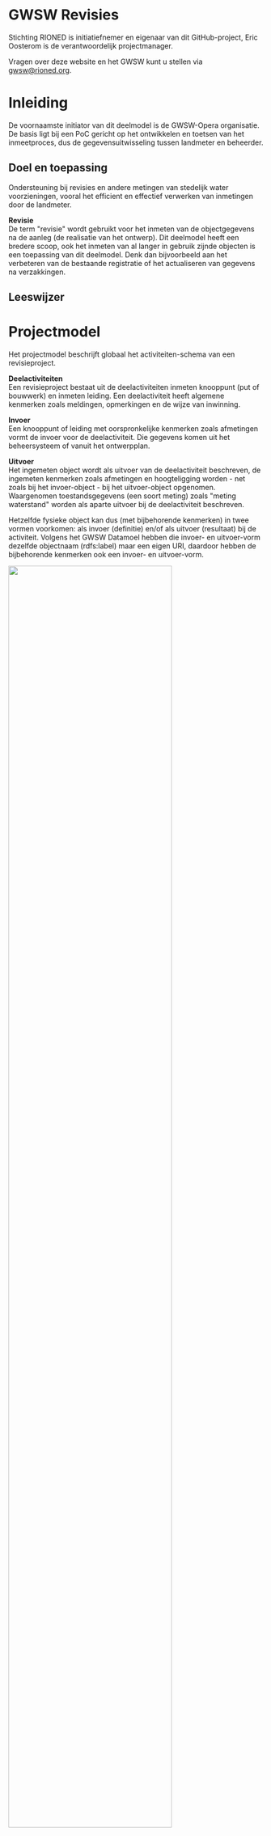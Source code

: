 # GWSW Revisies

<style>
  .symbolSmall{width:20px;height:20px;margin-right:1em;vertical-align:middle}
  .symbol{width:30px;height:30px;margin-right:1em;vertical-align:middle}
</style>

Stichting RIONED is initiatiefnemer en eigenaar van dit GitHub-project, Eric Oosterom is de verantwoordelijk projectmanager. 

Vragen over deze website en het GWSW kunt u stellen via gwsw@rioned.org. 

# Inleiding

De voornaamste initiator van dit deelmodel is de GWSW-Opera organisatie. De basis ligt bij een PoC gericht op het ontwikkelen en toetsen van het inmeetproces, dus de gegevensuitwisseling tussen landmeter en beheerder.

## Doel en toepassing

Ondersteuning bij revisies en andere metingen van stedelijk water voorzieningen, vooral het efficient en effectief verwerken van inmetingen door de landmeter.

**Revisie**  
De term "revisie" wordt gebruikt voor het inmeten van de objectgegevens na de aanleg (de realisatie van het ontwerp). Dit deelmodel heeft een bredere scoop, ook het inmeten van al langer in gebruik zijnde objecten is een toepassing van dit deelmodel. Denk dan bijvoorbeeld aan het verbeteren van de bestaande registratie of het actualiseren van gegevens na verzakkingen.

## Leeswijzer

# Projectmodel

Het projectmodel beschrijft globaal het activiteiten-schema van een revisieproject.

**Deelactiviteiten**  
Een revisieproject bestaat uit de deelactiviteiten inmeten knooppunt (put of bouwwerk) en inmeten leiding.
Een deelactiviteit heeft algemene kenmerken zoals meldingen, opmerkingen en de wijze van inwinning.

**Invoer**   
Een knooppunt of leiding met oorspronkelijke kenmerken zoals afmetingen vormt de invoer voor de deelactiviteit. Die gegevens komen uit het beheersysteem of vanuit het ontwerpplan.

**Uitvoer**  
Het ingemeten object wordt als uitvoer van de deelactiviteit beschreven, de ingemeten kenmerken zoals afmetingen en hoogteligging worden - net zoals bij het invoer-object - bij het uitvoer-object opgenomen.
Waargenomen toestandsgegevens (een soort meting) zoals "meting waterstand" worden als aparte uitvoer bij de deelactiviteit beschreven. 

Hetzelfde fysieke object kan dus (met bijbehorende kenmerken) in twee vormen voorkomen: als invoer (definitie) en/of als uitvoer (resultaat) bij de activiteit.
Volgens het GWSW Datamoel hebben die invoer- en uitvoer-vorm dezelfde objectnaam (rdfs:label) maar een eigen URI, daardoor hebben de bijbehorende kenmerken ook een invoer- en uitvoer-vorm.

<img src="media/Schema Revisieproject.png" style="width:80%;height:80%" />

# Gegevensuitwisseling
Een revisieproject gebruikt gegevens met de projectdefinitie (de beschrijving van de in te meten objecten) en levert gegevens met de projectresultaten (de inmetingen) met veelal ook een verschilanalyse en een rapportage daarvan. 

<img src="media/Proces uitwisseling.png" style="width:80%;height:80%" />

## GWSW-OroX formaat
Beheersystemen kunnen veelal omgaan met een GWSW-datasets, ze exporteren of importeren dan een dataset (bestand) conform het GWSW-OroX protocol. 
Zo'n dataset is direct bruikbaar op het GWSW platform, waarmee de gegevens voor allerlei algemene toepassingen beschikbaar komen. Bijvoorbeeld kan de inhoud in GIS systemen worden gebruikt. Zie ook https://apps.gwsw.nl.

Ook de gegevens van een revisieproject kunnen via het OroX-protocol worden uitgewisseld, dat is de meest directe vorm van uitwisseling. Het complete revisieproject, zowel de definitie als de resultaten past in één dataset.

Het GWSW-OroX protocol is een speciaal formaat, ingericht op het uitwisselen via het web (linked data) en het kunnen bouwen van ontologiën. Een ontologie is een speciale datastructuur waarin de stedelijk water voorzieningen volledig beschreven kunnen worden, dat geldt voor zowel de systemen als de (beheer)processen.

## Tussenvorm CSV of JSON 
Linked data formaten zoals het GWSW-OroX zijn vaak minder bekend bij uitvoerende partijen zoals de landmeter bij inmetingen of de cad-tekenaar bij het ontwerp van systemen.
Om die reden zijn er tussenvormen beschikbaar in bekendere formaten zoals CSV en JSON (minder bekend maar wel eenvoudig van opzet). Omzetters van CSV naar JSON en vise versa zijn algemeen beschikbaar.

Via CSV of JSON worden de gegevens uitgewisseld in aparte heen- en terug-bestanden (analoog aan de GWSW-RibX uitwisseling). Daardoor is er wel een klein nadeel vanwege enige redundantie (bijvoorbeeld projectgegevens komen dubbel voor).

In deze tussenvorm zijn er vier groepen: Project, Knooppunt, Deksel en Leiding. 
Elk uitwisselgegeven wordt geïdentificeerd door deze groep + de veldcode (zie hierna).  

**CSV**

In het CSV-formaat is het heen- en terug-bestand een zipfile met daarin voor elke groep een apart CSV-bestand. 
De veldcode per groep is de kolomheader in het CSV-bestand.

**Voorbeeld Project.csv uit bestand heen.zip**  
<div class="box"><pre>
Naam;Opdrachtgever;Contractnummer;Omschrijving;Contactpersoon
"Project A";"Opdrachtgever B";"Contract C";"Omschrijving E";"Persoon F"
</pre></div>

**JSON**

In JSON-vorm is elke groep een object binnen het omvattende JSON-object, elk groep-object bevat vervolgens een object-array met daarin objecten met elementnamen conform de veldcode.
In het JSON-formaat is een heen- en terug-bestand een tekstfile met daarin de JSON-string.

**Voorbeeld bestand heen.json**  
<div class="box"><pre>
{
  "Project": [
    {"Naam": "Project A", "Opdrachtgever": "Opdrachtgever B", "Contractnummer": "Contract C", "Omschrijving": "Omschrijving E", "Contactpersoon": "Persoon F"},
  ],
  "Knooppunt": [
  ],
  "Deksel": [
  ],
  "Leiding": [
  ],
}
</pre></div>

In de volgende tabellen staan de uitwisselgegevens per groep, de veldcode identificeert dus het gegeven per groep.

**Project**  

| Veldcode       | Omschrijving         | Waarde in RDF-termen                                  | Opmerking                                  |
|----------------|----------------------|-------------------------------------------------------|--------------------------------------------|
| Naam           | Naam project         | rdfs:label bij rev:Revisieproject                     | in Opera Project_Id                        |
| Opdrachtgever  | Opdrachtgever        | rdfs:label bij gwsw:Opdrachtgever                     |                                            |
| Contractnummer | Contractnummer       | gwsw:hasValue bij gwsw:ProjectreferentieOpdrachtnemer |                                            |
| Omschrijving   | Omschrijving project | rdfs:comment bij rev:Revisieproject                   | in Opera Projectomschrijving               |
| Contactpersoon | Contactpersoon       | rdfs:label bij gwsw:Contactpersoon                    | in Opera ProjectAdministratorOpdrachtgever |

**Knooppunt** (Put of Bouwwerk)  

| Veldcode             | Omschrijving              | Waarde in RDF-termen                                              | Opmerking                    |
|----------------------|---------------------------|-------------------------------------------------------------------|------------------------------|
| Type                 | Type put of bouwwerk      | rdf:type van gwsw:Put of gwsw:Bouwwerk                            | in Opera SoortPut            |
| Vorm                 | Vorm put of bouwwerk      | gwsw:hasReference bij gwsw:VormPut of gwsw:VormBouwwerk           | in Opera VormPut             |
| Breedte              | Breedte put of bouwwerk   | gwsw:hasValue bij gwsw:BreedtePut of gwsw:BreedteBouwwerk         | in Opera BreedtePut          |
| Lengte               | Lengte put of bouwwerk    | gwsw:hasValue bij gwsw:LengtePut of gwsw:LengteBouwwerk           | in Opera LengtePut           |
| Materiaal            | Materiaal put of bouwwerk | gwsw:hasReference bij gwsw:MateriaalPut of gwsw:MateriaalBouwwerk | in Opera MateriaalPut        |
| Bodemprofiel         | Bodemprofiel              | gwsw:hasReference bij gwsw:Bodemprofiel                           | Vanaf GWSW 1.6.1             |
| Naam                 | Naam put of bouwwerk      | rdfs:label bij gwsw:Knooppunt                                     | in Opera Knooppuntreferentie |
| X                    | X coördinaat              | gwsw:hasValue bij gwsw:Punt                                       | in Opera X_coordinaat        |
| Y                    | Y coördinaat              | gwsw:hasValue bij gwsw:Punt                                       | in Opera Y_coordinaat        |
| Z                    | Z coördinaat              | gwsw:hasValue bij gwsw:Punt                                       | in Opera Z_coordinaat        |
| Hoogte               | Hoogte knooppunt          | gwsw:hasValue bij gwsw:HoogtePut of gwsw:HoogteBouwwerk           |                              |
| StatusFunctioneren   | Status functioneren       | gwsw:hasReference bij gwsw:StatusFunctioneren                     |                              |
| TypeStelsel          | Type stelsel              | rdf:type bij gwsw:Stelsel                                         |                              |
| Constructieonderdeel | Constructieonderdeel      | rdf:type bij gwsw:Constructieonderdeel                            |                              |
| Drempelniveau        | Drempelniveau             | gwsw:hasValue bijgwsw:Drempelniveau                               |                              |
| Melding              | Melding meting knooppunt  | gwsw:hasReference bij rev:MeldingMetingKnooppunt                  | in Opera MeldingPut          |
| WijzeVanInwinning    | Wijze van inwinning       | gwsw:hasReference bij gwsw:WijzeVanInwinning                      |                              |
| DatumInwinning       | Datum inwinning           | gwsw:hasValue bij gwsw:DatumInwinning                             |                              |
| Waterstand           | Meting waterstand         | gwsw:hasValue bij rev:MetingWaterstand                            |                              |
| HoogteStellaag       | Hoogte stellaag           | gwsw:hasValue van gwsw:HoogteStellaag                             | Vanaf GWSW 1.6.1             |
| Fotoreferentie       | Fotoreferentie            | rdfs:seeAlso bij URI-knooppunt                                    |                              |
| Opmerking            | Opmerking                 | gwsw:hasValue bij gwsw:Opmerking                                  | in Opera rdfs:comment        |

**Deksel**  

| Veldcode  | Omschrijving              | Waarde in RDF-termen                          | Opmerking                    |
|-----------|---------------------------|-----------------------------------------------|------------------------------|
| Naam      | Naam put of bouwwerk      | rdfs:label bij gwsw:Knooppunt                 | in Opera Knooppuntreferentie |
| Type      | Type deksel               | rdf:type van gwsw:Afdekking                   | in Opera SoortDeksel         |
| Vorm      | Vorm deksel               | gwsw:hasReference bij gwsw:VormDeksel         | in Opera VormDeksel          |
| Lengte    | Lengte deksel             | gwsw:hasValue bij gwsw:LengteDeksel           | in Opera LengteDeksel        |
| Breedte   | Breedte deksel            | gwsw:hasValue bij gwsw:BreedteDeksel          | in Opera BreedteDeksel       |
| Materiaal | Materiaal deksel          | gwsw:hasReference bij gwsw:MateriaalDeksel    | in Opera MateriaalDeksel     |
| Melding   | Melding bij meting deksel | gwsw:hasReference bij rev:MeldingMetingDeksel | in Opera MeldingDeksel       |
| Opmerking | Opmerking                 | gwsw:hasValue bij gwsw:Opmerking              | in Opera rdfs:comment        |

**Leiding**  

| Veldcode           | Omschrijving            | Waarde in RDF-termen                           | Opmerking                     |
|--------------------|-------------------------|------------------------------------------------|-------------------------------|
| Naam               | Naam leiding            | rdfs:label bij gwsw:Leiding                    | in Opera Leiding_id           |
| NaamKnooppuntBegin | Naam knooppunt begin    | gwsw:hasConnection met URI-BeginpuntLeiding    | in Opera Knooppuntreferentie1 |
| NaamKnooppuntEind  | Naam knooppunt eind     | gwsw:hasConnection met URI-EindpuntLeiding     | in Opera Knooppuntreferentie2 |
| BobKnooppuntBegin  | Bob bij knooppunt begin | hasValue van gwsw:BobBeginpuntLeiding          | in Opera BobBeginpuntLeiding  |
| BobKnooppuntEind   | Bob bij knooppunt eind  | hasValue van gwsw:BobEindpuntLeiding           | in Opera BobEindpuntLeiding   |
| BbbKnooppuntBegin  | Bbb bij knooppunt begin | hasValue van rev:BbbBeginpuntLeiding           | in Opera BbbBeginpuntLeiding  |
| BbbKnooppuntEind   | Bbb bij knooppunt eind  | hasValue van rev:BbbEindpuntLeiding            | in Opera BbbEindpuntLeiding   |
| StatusFunctioneren | Status functioneren     | gwsw:hasReference bij gwsw:StatusFunctioneren  |                               |
| TypeStelsel        | Type stelsel            | rdf:type van gwsw:Stelsel                      |                               |
| Type               | Type leiding            | rdf:type van gwsw:Leiding                      | in Opera Leidingtype          |
| Vorm               | Vorm leiding            | gwsw:hasReference bij gwsw:Vorm                | in Opera VormLeiding          |
| Hoogte             | Hoogte leiding          | gwsw:hasValue bij gwsw:Hoogte                  | in Opera HoogteLeiding        |
| Breedte            | Breedte leiding         | gwsw:hasValue bij gwsw:Breedte                 | in Opera BreedteLeiding       |
| Materiaal          | Materiaal leiding       | gwsw:hasReference bij gwsw:Materiaal           | in Opera MateriaalLeiding     |
| Melding            | Melding meting leiding  | gwsw:hasReference bij rev:MeldingMetingLeiding | in Opera MeldingLeiding       |
| Fotoreferentie     | Fotoreferentie          | rdfs:seeAlso bij URI-knooppunt                 |                               |
| WijzeVanInwinning  | Wijze van inwinning     | gwsw:hasReference bij gwsw:WijzeVanInwinning   |                               |
| DatumInwinning     | Datum inwinning         | gwsw:hasValue bij gwsw:DatumInwinning          |                               |
| Opmerking          | Opmerking               | gwsw:hasValue bij gwsw:Opmerking               | in Opera rdfs:comment         |

Veel URI's staan al in het GWSW datamodel, voor het deelmodel Revisies zijn ook een aantal nieuwe concepten uitgewerkt 
(in de tabellen hiervoor staan al enkele nieuwe concepten, herkenbaar aan de prefix rev:).

Een overzicht van de nieuwe concepten (exclusief in deelmodel GWSW-Revisies):

| URI                    | Naam                              | Definitie                                                                                | Opmerking |
|------------------------|-----------------------------------|------------------------------------------------------------------------------------------|-----------|
| Revisieproject         | Revisieproject                    |                                                                                          |           |
| InmetenKnooppunt       | Inmeten knooppunt                 | Inmeten van een put of bouwwerk met eventuele deksel (deelactiviteit van Revisieproject) |           |
| InmetenLeiding         | Inmeten leiding                   | Inmeten van een leiding (deelactiviteit van Revisieproject)                              |           |
| MetingWaterstand       | Meting waterstand                 | De gemeten waterstand tov de constructiebodem                                            | \[mm]     |
| MeldingMetingKnooppunt | Melding bij meting knooppunt      | Voorgedefinieerde meldingen bij de meting van een put of bouwwerk                        |           |
| MeldingMetingDeksel    | Melding bij meting deksel         | Voorgedefinieerde meldingen bij de meting van een deksel                                 |           |
| MeldingMetingLeiding   | Melding bij meting leiding        | Voorgedefinieerde meldingen bij de meting van een leiding                                |           |
| BbbBeginpuntLeiding    | Binnenbovenkant beginpunt leiding | Het niveau van de binnenbovenkant bij het topologische beginpunt                         | \[m.nap]  |
| BbbEindpuntLeiding     | Binnenbovenkant eindpunt leiding  | Het niveau van de binnenbovenkant bij het topologische eindpunt                          | \[m.nap]  |

# GWSW Datamodel

## Datamodel Revisies in RDF

Hieronder staat het eerste concept model met daarin alleen de toegevoegde revisie-concepten (in de uitgewerkte versies wordt de prefix rev: vervangen door gwsw: ).  

De uitwerking van het complete deelmodel GWSW-Revisies staat onder https://data.gwsw.nl/Revisies.

<div class="example"><div class="example-title marker">Datamodel: Revisieproject</div><pre>

rev:Revisieproject rdf:type owl:Class ; 
  rdfs:subClassOf gwsw:Project ;
  rdfs:label "Revisieproject";
  skos:definition "Revisieproject" ;
  rdfs:subClassOf \[ \# Kardinaliteits-restricie op activiteit InmetenKnooppunt (min=0)
    rdf:type owl:Restriction ;
    owl:onClass rev:InmetenKnooppunt ;
    owl:onProperty gwsw:hasPart ;
    owl:minQualifiedCardinality "0"^^xsd:nonNegativeInteger ;
  ] ;
  rdfs:subClassOf \[ \# Kardinaliteits-restricie op activiteit InmetenLeiding (min=0)
    rdf:type owl:Restriction ;
    owl:onClass rev:InmetenLeiding ;
    owl:onProperty gwsw:hasPart ;
    owl:minQualifiedCardinality "0"^^xsd:nonNegativeInteger ;
  ] ;
  skos:scopeNote rev:Cof_REV; \# Nieuw concept in deelmodel GWSW-Revisies
.
rev:InmetenKnooppunt rdf:type owl:Class ;
  rdfs:subClassOf gwsw:Meten ;
  rdfs:label "Inmeten knooppunt" ;
  skos:definition "Landmeetkundige inmeting van een put of bouwwerk" ;
  rdfs:subClassOf \[ \# Kardinaliteits-restricie op activiteit Revisieproject (exact=1)
    rdf:type owl:Restriction ;
    owl:onClass rev:Revisieproject ;
    owl:onProperty gwsw:isPartOf ;
    owl:qualifiedCardinality "1"^^xsd:nonNegativeInteger ;
  ] ;
  rdfs:subClassOf \[ \# Kardinaliteits-restricie op kenmerk WijzeVanInwinning (exact=1)
    rdf:type owl:Restriction ;
    owl:onClass gwsw:WijzeVanInwinning ;
    owl:onProperty gwsw:hasAspect ;
    owl:qualifiedCardinality "1"^^xsd:nonNegativeInteger ;
  ] ;
  rdfs:subClassOf \[ \# Kardinaliteits-restricie op kenmerk DatumInwinning (exact=1)
    rdf:type owl:Restriction;
    owl:onClass gwsw:DatumInwinning;
    owl:onProperty gwsw:hasAspect;
    owl:qualifiedCardinality "1"^^xsd:nonNegativeInteger ;
  ] ;
  rdfs:subClassOf \[ \# Kardinaliteits-restricie op fysiek object Put (projectdefinitie) (max=1)
    rdf:type owl:Restriction ;
    owl:onClass gwsw:Put ;
    owl:onProperty gwsw:hasInput ;
    owl:maxQualifiedCardinality "1"^^xsd:nonNegativeInteger ;
  ] ;
  rdfs:subClassOf \[ \# Kardinaliteits-restricie op fysiek object Bouwwerk (projectdefinitie) (max=1)
    rdf:type owl:Restriction ;
    owl:onClass gwsw:Bouwwerk ;
    owl:onProperty gwsw:hasInput ;
    owl:maxQualifiedCardinality "1"^^xsd:nonNegativeInteger ;
  ] ;
  rdfs:subClassOf \[ \# Kardinaliteits-restricie op fysiek object Put (projectresultaat) (max=1, kan ook Bouwwerk zijn)
    rdf:type owl:Restriction ;
    owl:onClass gwsw:Put ;
    owl:onProperty gwsw:hasOutput ;
    owl:maxQualifiedCardinality "1"^^xsd:nonNegativeInteger ;
  ] ;
  rdfs:subClassOf \[ \# Kardinaliteits-restricie op fysiek object Bouwwerk (projectresultaat) (max=1, kan ook Put zijn)
    rdf:type owl:Restriction ;
    owl:onClass gwsw:Bouwwerk ;
    owl:onProperty gwsw:hasOutput ;
    owl:maxQualifiedCardinality "1"^^xsd:nonNegativeInteger ;
  ] ;
  rdfs:subClassOf \[ \# Kardinaliteits-restricie op kenmerk MeldingMetingKnooppunt (max=1)
    rdf:type owl:Restriction ;
    owl:onClass rev:MeldingMetingKnooppunt ;
    owl:onProperty gwsw:hasAspect ;
    owl:maxQualifiedCardinality "1"^^xsd:nonNegativeInteger ;
  ] ;
  rdfs:subClassOf \[ \# Kardinaliteits-restricie op kenmerk MeldingMetingDeksel (min=0, er kunnen meerdere (niet geïdentificeerde) deksels zijn)
    rdf:type owl:Restriction ;
    owl:onClass rev:MeldingMetingDeksel ;
    owl:onProperty gwsw:hasAspect ;
    owl:minQualifiedCardinality "0"^^xsd:nonNegativeInteger ;
  ] ;
  rdfs:subClassOf \[ \# Kardinaliteits-restricie op kenmerk Opmerking (min=0, er kunnen er meerdere zijn)
    rdf:type owl:Restriction ;
    owl:onClass gwsw:Opmerking ;
    owl:onProperty gwsw:hasAspect ;
    owl:minQualifiedCardinality "0"^^xsd:nonNegativeInteger ;
  ] ;
  skos:scopeNote rev:Cof_REV; \# Nieuw concept in deelmodel GWSW-Revisies
.
rev:InmetenLeiding rdf:type owl:Class ;
  rdfs:subClassOf gwsw:Meten ;
  rdfs:label "Inmeten leiding" ;
  skos:definition "Landmeetkundige inmeting van een leiding" ;
  rdfs:subClassOf \[ \# Kardinaliteits-restricie op activiteit Revisieproject (exact=1)
    rdf:type owl:Restriction ;
    owl:onClass rev:Revisieproject ;
    owl:onProperty gwsw:isPartOf ;
    owl:qualifiedCardinality "1"^^xsd:nonNegativeInteger ;
  ] ;
  rdfs:subClassOf \[ \# Kardinaliteits-restricie op kenmerk WijzeVanInwinning (exact=1)
    rdf:type owl:Restriction;
    owl:onClass gwsw:WijzeVanInwinning;
    owl:onProperty gwsw:hasAspect ;
    owl:qualifiedCardinality "1"^^xsd:nonNegativeInteger ;
  ] ;
  rdfs:subClassOf \[ \# Kardinaliteits-restricie op kenmerk DatumInwinning (exact=1)
    rdf:type owl:Restriction ;
    owl:onClass gwsw:DatumInwinning ;
    owl:onProperty gwsw:hasAspect ;
    owl:qualifiedCardinality "1"^^xsd:nonNegativeInteger ;
  ] ;
  rdfs:subClassOf \[ \# Kardinaliteits-restricie op fysiek object Leiding (projectdefinitie) (max=1)
    rdf:type owl:Restriction ;
    owl:onClass gwsw:Leiding ;
    owl:onProperty gwsw:hasInput ;
    owl:maxQualifiedCardinality "1"^^xsd:nonNegativeInteger ;
  ] ;
  rdfs:subClassOf \[ \# Kardinaliteits-restricie op fysiek object Leiding (projectresultaat) (exact=1)
    rdf:type owl:Restriction ;
    owl:onClass gwsw:Leiding ;
    owl:onProperty gwsw:hasOutput ;
    owl:qualifiedCardinality "1"^^xsd:nonNegativeInteger ;
  ] ;
  rdfs:subClassOf \[ \# Kardinaliteits-restricie op kenmerk MeldingMetingLeiding (max=1)
    rdf:type owl:Restriction ;
    owl:onClass rev:MeldingMetingLeiding ;
    owl:onProperty gwsw:hasAspect ;
    owl:maxQualifiedCardinality "1"^^xsd:nonNegativeInteger ;
  ] ;
  rdfs:subClassOf \[ \# Kardinaliteits-restricie op kenmerk Opmerking (min=0, er kunnen er meerdere zijn)
    rdf:type owl:Restriction ;
    owl:onClass gwsw:Opmerking ;
    owl:onProperty gwsw:hasAspect ;
    owl:minQualifiedCardinality "0"^^xsd:nonNegativeInteger ;
  ] ;
  skos:scopeNote rev:Cof_REV; \# Nieuw concept in deelmodel GWSW-Revisies
.
rev:MeldingMetingKnooppunt rdf:type owl:Class ; 
  rdfs:subClassOf gwsw:Kenmerk ;
  rdfs:label "Melding meting knooppunt";
  skos:definition "Melding bij meting van put of bouwwerk";
  rdfs:subClassOf \[ \# Kardinaliteits-restricie op activiteit InmetenKnooppunt (exact=1)
    rdf:type owl:Restriction ;
    owl:onClass rev:InmetenKnooppunt ;
    owl:onProperty gwsw:isAspectOf ;
    owl:qualifiedCardinality "1"^^xsd:nonNegativeInteger ;
  ] ;
  skos:scopeNote rev:Cof_REV; \# Nieuw concept in deelmodel GWSW-Revisies
.
rev:MeldingMetingDeksel rdf:type owl:Class ; 
  rdfs:subClassOf gwsw:Kenmerk ;
  rdfs:label "Melding meting deksel" ;
  skos:definition "Melding bij meting van putdeksel" ;
  rdfs:subClassOf \[ \# Kardinaliteits-restricie op activiteit InmetenKnooppunt (exact=1)
    rdf:type owl:Restriction ;
    owl:onClass rev:InmetengKnooppunt ;
    owl:onProperty gwsw:isAspectOf ;
    owl:qualifiedCardinality "1"^^xsd:nonNegativeInteger ;
  ] ;
  skos:scopeNote rev:Cof_REV; \# Nieuw concept in deelmodel GWSW-Revisies
.
rev:MeldingMetingLeiding rdf:type owl:Class ; 
  rdfs:subClassOf gwsw:Kenmerk ;
  rdfs:label "Melding meting leiding" ;
  skos:definition "Melding bij meting van leiding" ;
  rdfs:subClassOf \[ \# Kardinaliteits-restricie op activiteit InmetenLeiding (exact=1)
    rdf:type owl:Restriction ;
    owl:onClass rev:InmetenLeiding ;
    owl:onProperty gwsw:isAspectOf ;
    owl:qualifiedCardinality "1"^^xsd:nonNegativeInteger ;
  ] ;
  skos:scopeNote rev:Cof_REV; \# Nieuw concept in deelmodel GWSW-Revisies
.
rev:MetingWaterstand rdf:type owl:Class ; 
  rdfs:subClassOf gwsw:Kenmerk ;
  rdfs:label "Gemeten waterstand bij revisie-object" ;
  skos:definition "Gemeten waterstand bij de meting van een object, de hoogte tov de bodem";
  rdfs:subClassOf \[ \# Kardinaliteits-restricie op activiteit InmetenKnooppunt (exact=1)
    rdf:type owl:Restriction ;
    owl:onClass gwsw:Put ;
    owl:onProperty gwsw:isAspectOf ;
    owl:qualifiedCardinality "1"^^xsd:nonNegativeInteger ;
  ] ;
  skos:scopeNote rev:Cof_REV; \# Nieuw concept in deelmodel GWSW-Revisies
.
rev:BbbBeginpuntLeiding rdf:type owl:Class ; 
  rdfs:subClassOf gwsw:Kenmerk ;
  rdfs:label "B.b.b. beginpunt leiding" ;
  skos:definition "Niveau binnenbovenkant buis ter plaatse van het beginpunt" ;
  rdfs:subClassOf \[ \# Kardinaliteits-restricie op topologisch element BeginpuntLeiding (exact=1)
    rdf:type owl:Restriction ;
    owl:onClass gwsw:BeginpuntLeiding ;
    owl:onProperty gwsw:isAspectOf ;
    owl:qualifiedCardinality "1"^^xsd:nonNegativeInteger ;
  ] ;
  skos:scopeNote rev:Cof_REV; \# Nieuw concept in deelmodel GWSW-Revisies
.
rev:BbbEindpuntLeiding rdf:type owl:Class ; 
  rdfs:subClassOf gwsw:Kenmerk ;
  rdfs:label "B.b.b. eindpunt leiding" ;
  skos:definition "Niveau binnenbovenkant buis ter plaatse van het eindpunt" ;
  rdfs:subClassOf \[ \# Kardinaliteits-restricie op topologisch element EinduntLeiding (exact=1)
    rdf:type owl:Restriction ;
    owl:onClass gwsw:EindpuntLeiding ;
    owl:onProperty gwsw:isAspectOf ;
    owl:qualifiedCardinality "1"^^xsd:nonNegativeInteger ;
  ] ;
  skos:scopeNote rev:Cof_REV; \# Nieuw concept in deelmodel GWSW-Revisies
.
</pre> </div>

## Projectmodel revisies in RDF

Als we de meetgegevens combineren met het eerder beschreven projectmodel kan een GWSW-dataset worden opgebouwd.
Zo'n GWSW-dataset omvat de uitwisseling binnen het volledige project, dus zowel de gegevens van de heen- als van de terug-levering.  

Het ziet er dan als volgt uit (in één GWSW-dataset):

<div class="example-dataset"><div class="example-title marker">Dataset: Voorbeeld revisieproject</div><pre>

\# ex: - prefix met de individuen, de objecten in de projectdefintie en in het terrein
\# gwsw: - bestaande gwsw-concepten
\# rev: - concepten in deelmodel GWSW-Revisies
\# rdf: / rdfs: - generieke RDF-concepten

{ex:01} \# Revisieproject
  rdfs:label {Project.Naam} ;
  rdf:type rev:Revisieproject ;
  gwsw:isOutputOf \[ rdf:type gwsw:Opdrachtgever ; rdfs:label {Project.Opdrachtgever} ; ] ;
  gwsw:hasAspect \[ rdf:type rev:Contractnummer ; gwsw:hasValue {Project.Contractnummer} ; ] ;
  gwsw:isOutputOf \[ rdf:type gwsw:Contactpersoon ; rdfs:label {Project.Contactpersoon} ; ] ;
  rdfs:comment {Project.Omschrijving} ;
.
{ex:10} \# Inmeten knooppunt - activiteit
  gwsw:isPartOf {ex:01} ; 
  rdf:type rev:InmetenKnooppunt ;
.
{ex:10} \# Inmeten knooppunt - projectdefinitie (heen)
  gwsw:hasInput {ex:11i} ;
.
{ex:10} \# Inmeten knooppunt - resultaat (terug)
  gwsw:hasOutput {ex:11o} ; \# Gebruik een andere URI dan ex:11i, ook bij hetzelfde knooppunt (houdt dezelfde naam)
  gwsw:hasAspect \[ rdf:type gwsw:WijzeVanInwinning ; gwsw:hasReference {InmetenKnooppunt.WijzeVanInwinning}; ] ;
  gwsw:hasAspect \[ rdf:type gwsw:DatumInwinning ; gwsw:hasValue {InmetenKnooppunt.DatumInwinning} ; ] ;
  rdfs:seeAlso {InmetenKnooppunt.FotoReferentie} ;
  gwsw:hasAspect \[ rdf:type rev:MeldingMetingKnooppunt ; gwsw:hasValue {Knooppunt.Melding} ; ] ;
  gwsw:hasAspect \[ rdf:type rev:MeldingMetingDeksel ; gwsw:hasValue {Deksel.Melding} ; ] ;
  gwsw:hasAspect \[ rdf:type gwsw:Opmerking ; gwsw:hasValue {InmetenKnooppunt.Opmerking} ; ] ;
.
{ex:11i/ex:11o} \# Knooppunt heen en terug
  rdf:type {Knooppunt.Type} ; /# Ga hier uit van supertype gwsw:Put 
  rdfs:label {Knooppunt.Naam} ;
  gwsw:hasAspect \[ rdf:type gwsw:VormPut ; gwsw:hasReference {Knooppunt.Vorm} ; ] ;
  gwsw:hasAspect \[ rdf:type gwsw:BreedtePut ; gwsw:hasValue {Knooppunt.Breedte} ; ] ;
  gwsw:hasAspect \[ rdf:type gwsw:LengtePut ; gwsw:hasValue {Knooppunt.Lengte} ; ] ;
  gwsw:hasAspect \[ rdf:type gwsw:MateriaalPut ; gwsw:hasReference {Knooppunt.Materiaal} ; ] ;
  gwsw:hasPart \[ rdf:type gwsw:Stroomprofiel; gwsw:hasAspect \[ rdf:type gwsw:VormStroomprofiel ; gwsw:hasReference {Knooppunt.Stroomprofiel} ; ] ; ] ;
  gwsw:hasPart \[ rdf:type gwsw:Stellaag; gwsw:hasAspect \[ rdf:type gwsw:HoogteStellaag ; gwsw:hasValue {Knooppunt.Stellaag} ; ] ; ] ;
  gwsw:hasAspect \[ rdf:type gwsw:HoogtePut ; gwsw:hasValue {Knooppunt.Hoogte} ; ] ;
  gwsw:hasAspect \[ rdf:type gwsw:StatusFunctioneren ; gwsw:hasReference {Knooppunt.StatusFunctioneren} ; ] ;
  gwsw:isPartOf \[ rdf:type {Knooppunt.TypeStelsel}; ] ;
  gwsw:hasPart \[ rdf:type {Knooppunt.Constructieonderdeel}; gwsw:hasAspect \[ rdf:type gwsw:Drempelniveau ; gwsw:hasValue {Knooppunt.Drempelniveau} ; ] ; ] ;
.
{ex:11i/ex:11o} \# Knooppunt heen en terug: de verbinding
  gwsw:hasAspect {ex:12i/ex:12o} ;
.
{ex:12i/ex:12o} 
  rdf:type gwsw:Putorientatie ;
  gwsw:hasAspect \[ rdf:type gwsw:Punt ; gwsw:hasValue "gml:Point {Knooppunt.X} {Knooppunt.Y} {Knooppunt.Z}" ; ] ;
.
{ex:11o} \# Knooppunt terug
  gwsw:hasAspect \[ rdf:type rev:MetingWaterstand ; gwsw:hasValue {Knooppunt.MetingWaterstand} ; ] ;
.
{ex:13i/ex:13o} \# Deksel heen en terug 
  rdf:type {Deksel.Type} ;
  gwsw:isPartOf {ex:11i/i11o} ; # Afleiden uit {Deksel.NaamKnooppunt}
  gwsw:hasAspect \[ rdf:type gwsw:VormDeksel ; gwsw:hasReference {Deksel.Vorm} ; ] ;
  gwsw:hasAspect \[ rdf:type gwsw:BreedteDeksel ; gwsw:hasValue {Deksel.Breedte} ; ] ;
  gwsw:hasAspect \[ rdf:type gwsw:LengteDeksel ; gwsw:hasValue {Deksel.Lengte} ; ] ;
  gwsw:hasAspect \[ rdf:type gwsw:MateriaalDeksel ; gwsw:hasReference {Deksel.Materiaal} ; ] ;
.
{ex:20} \# Inmeten Leiding - activiteit
  gwsw:isPartOf {ex:01} ; 
  rdf:type rev:InmetenLeiding ;
.
{ex:20} \# Inmeten Leiding - projectdefinitie (heen)
  gwsw:hasInput {ex:21i} ;
.
{ex:20} \# InmetenLeiding: - resultaat (terug)
  gwsw:hasOutput {ex:21o} ; \# Gebruik een andere URI dan ex:21i, ook bij dezelfde leiding (houdt dezelfde naam)
  gwsw:hasAspect \[ rdf:type gwsw:WijzeVanInwinning ; gwsw:hasReference {Leiding.WijzeVanInwinning}; ] ;
  gwsw:hasAspect \[ rdf:type gwsw:DatumInwinning ; gwsw:hasValue {Leiding.DatumInwinning} ; ] ;
  gwsw:hasAspect \[ rdf:type rev:MeldingMetingLeiding ; gwsw:hasValue {Leiding.Melding} ; ] ;
  gwsw:hasAspect \[ rdf:type gwsw:Opmerking ; gwsw:hasValue {Leiding.Opmerking} ; ] ;
  rdfs:seeAlso {Leiding.FotoReferentie} ;
.
{ex:21i/ex:21o} \# Leiding heen en terug
  rdf:type {Leiding.Type} ;
  rdfs:label {Leiding.Naam} ;
  gwsw:hasAspect \[ rdf:type gwsw:StatusFunctioneren ; gwsw:hasReference {Leiding.StatusFunctioneren} ; ] ;
  gwsw:isPartOf \[ rdf:type {Leiding.TypeStelsel}; ] ;
  gwsw:hasAspect \[ rdf:type gwsw:VormLeiding ; gwsw:hasReference {Leiding.Vorm} ; ] ;
  gwsw:hasAspect \[ rdf:type gwsw:HoogteLeiding ; gwsw:hasValue {Leiding.Hoogte} ; ] ;
  gwsw:hasAspect \[ rdf:type gwsw:BreedteLeiding ; gwsw:hasValue {Leiding.Breedte} ; ] ;
  gwsw:hasAspect \[ rdf:type gwsw:MateriaalLeiding ; gwsw:hasReference {Leiding.Materiaal} ; ] ;
.
{ex:21i/ex:21o} \# Leiding heen en terug: de verbinding
  gwsw:hasAspect {ex:22} ;
.
{ex:22} 
  rdf:type gwsw:Leidingorientatie ; \# Afleiden uit {Leiding.KnooppuntBegin} en {Leiding.KnooppuntEind} 
  gwsw:hasAspect \[ rdf:type gwsw:Lijn ; gwsw:hasValue "gml:LineString {Knooppunt.X} {Knooppunt.Y} {Knooppunt.Z}, {Knooppunt.X} {Knooppunt.Y} {Knooppunt.Z}" ; ] ;
  gwsw:hasPart {ex:23} ;
  gwsw:hasPart {ex:24} ;
.
{ex:23} \# Leiding heen en terug: beginpunt
  rdf:type gwsw:BeginpuntLeiding ; 
  gwsw:hasConnection {ex:12} ; \# Afleiden uit {Leiding.KnooppuntBegin}
  gwsw:hasAspect \[ rdf:type gwsw:BobBeginpuntLeiding ; gwsw:hasValue {Leiding.BobKnooppuntBegin} ; ] ;
.
{ex:24} \# Leiding heen en terug: eindpunt 
  rdf:type gwsw:EindpuntLeiding ; 
  gwsw:hasConnection {ex:12} ; \# Afleiden uit {Leiding.KnooppuntEind} {ex:12} is natuurlijk een andere put
  gwsw:hasAspect \[ rdf:type gwsw:BobEindpuntLeiding ; gwsw:hasValue {Leiding.BobKnooppuntEind} ; ] ;
.
{ex:241} \# Beginpunt terug
  gwsw:hasAspect \[ rdf:type rev:BbbBeginpuntLeiding ; gwsw:hasValue {Leiding.BbbKnooppuntBegin} ; ] ;
.
{ex:24o} \# Eindpunt terug
  gwsw:hasAspect \[ rdf:type rev:BbbEindpuntLeiding ; gwsw:hasValue {Leiding.BbbKnooppuntEind} ; ] ;
.
 </pre> </div>



